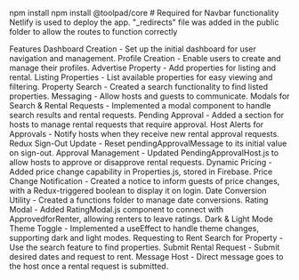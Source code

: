 npm install
npm install @toolpad/core  # Required for Navbar functionality
Netlify is used to deploy the app.
"_redirects" file was added in the public folder to allow the routes to function correctly


Features
Dashboard Creation - Set up the initial dashboard for user navigation and management.
Profile Creation - Enable users to create and manage their profiles.
Advertise Property - Add properties for listing and rental.
Listing Properties - List available properties for easy viewing and filtering.
Property Search - Created a search functionality to find listed properties.
Messaging - Allow hosts and guests to communicate.
Modals for Search & Rental Requests - Implemented a modal component to handle search results and rental requests.
Pending Approval - Added a section for hosts to manage rental requests that require approval.
Host Alerts for Approvals - Notify hosts when they receive new rental approval requests.
Redux Sign-Out Update - Reset pendingApprovalMessage to its initial value on sign-out.
Approval Management - Updated PendingApprovalHost.js to allow hosts to approve or disapprove rental requests.
Dynamic Pricing - Added price change capability in Properties.js, stored in Firebase.
Price Change Notification - Created a notice to inform guests of price changes, with a Redux-triggered boolean to display it on login.
Date Conversion Utility - Created a functions folder to manage date conversions.
Rating Modal - Added RatingModal.js component to connect with ApprovedforRenter, allowing renters to leave ratings.
Dark & Light Mode Theme Toggle - Implemented a useEffect to handle theme changes, supporting dark and light modes.
Requesting to Rent
Search for Property - Use the search feature to find properties.
Submit Rental Request - Submit desired dates and request to rent.
Message Host - Direct message goes to the host once a rental request is submitted.